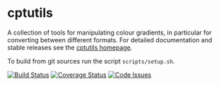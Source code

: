 <!-- This is the README for Github -->

cptutils
========

A collection of tools for manipulating colour gradients, in particular for converting between different formats.  For detailed documentation and stable releases see the [cptutils homepage](http://soliton.vm.bytemark.co.uk/pub/jjg/en/code/cptutils/).

To build from git sources run the script `scripts/setup.sh`.

[![Build Status](https://travis-ci.org/jjgreen/cptutils.png)](https://travis-ci.org/jjgreen/cptutils)
[![Coverage Status](https://coveralls.io/repos/jjgreen/cptutils/badge.svg?branch=master)](https://coveralls.io/r/jjgreen/cptutils?branch=master)
[![Code Issues](https://www.quantifiedcode.com/api/v1/project/65c9735ed1424d6da06abdceebcca38f/badge.svg)](https://www.quantifiedcode.com/app/project/65c9735ed1424d6da06abdceebcca38f)
